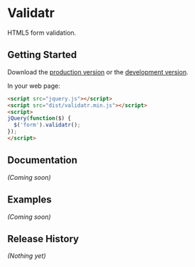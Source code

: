 # Validatr

HTML5 form validation.

## Getting Started
Download the [production version][min] or the [development version][max].

[min]: https://raw.github.com/jaymorrow/validatr/master/dist/validatr.min.js
[max]: https://raw.github.com/jaymorrow/validatr/master/dist/validatr.js

In your web page:

```html
<script src="jquery.js"></script>
<script src="dist/validatr.min.js"></script>
<script>
jQuery(function($) {
  $('form').validatr();
});
</script>
```

## Documentation
_(Coming soon)_

## Examples
_(Coming soon)_

## Release History
_(Nothing yet)_
